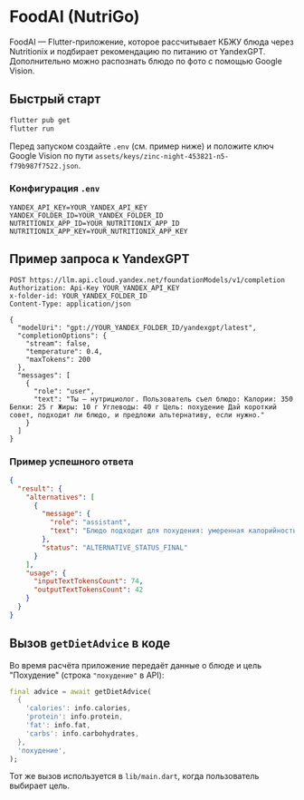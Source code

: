 # FoodAI (NutriGo)

FoodAI — Flutter-приложение, которое рассчитывает КБЖУ блюда через Nutritionix и подбирает рекомендацию по питанию от YandexGPT. Дополнительно можно распознать блюдо по фото с помощью Google Vision.

## Быстрый старт

```bash
flutter pub get
flutter run
```

Перед запуском создайте `.env` (см. пример ниже) и положите ключ Google Vision по пути `assets/keys/zinc-night-453821-n5-f79b987f7522.json`.

### Конфигурация `.env`

```dotenv
YANDEX_API_KEY=YOUR_YANDEX_API_KEY
YANDEX_FOLDER_ID=YOUR_YANDEX_FOLDER_ID
NUTRITIONIX_APP_ID=YOUR_NUTRITIONIX_APP_ID
NUTRITIONIX_APP_KEY=YOUR_NUTRITIONIX_APP_KEY
```

## Пример запроса к YandexGPT

```http
POST https://llm.api.cloud.yandex.net/foundationModels/v1/completion
Authorization: Api-Key YOUR_YANDEX_API_KEY
x-folder-id: YOUR_YANDEX_FOLDER_ID
Content-Type: application/json

{
  "modelUri": "gpt://YOUR_YANDEX_FOLDER_ID/yandexgpt/latest",
  "completionOptions": {
    "stream": false,
    "temperature": 0.4,
    "maxTokens": 200
  },
  "messages": [
    {
      "role": "user",
      "text": "Ты — нутрициолог. Пользователь съел блюдо: Калории: 350 Белки: 25 г Жиры: 10 г Углеводы: 40 г Цель: похудение Дай короткий совет, подходит ли блюдо, и предложи альтернативу, если нужно."
    }
  ]
}
```

### Пример успешного ответа

```json
{
  "result": {
    "alternatives": [
      {
        "message": {
          "role": "assistant",
          "text": "Блюдо подходит для похудения: умеренная калорийность и хороший баланс белков. Если хочешь облегчить его, замени часть углеводов на свежие овощи или салат."
        },
        "status": "ALTERNATIVE_STATUS_FINAL"
      }
    ],
    "usage": {
      "inputTextTokensCount": 74,
      "outputTextTokensCount": 42
    }
  }
}
```

## Вызов `getDietAdvice` в коде

Во время расчёта приложение передаёт данные о блюде и цель "Похудение" (строка `"похудение"` в API):

```dart
final advice = await getDietAdvice(
  {
    'calories': info.calories,
    'protein': info.protein,
    'fat': info.fat,
    'carbs': info.carbohydrates,
  },
  'похудение',
);
```

Тот же вызов используется в `lib/main.dart`, когда пользователь выбирает цель.
